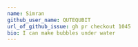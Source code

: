 ```yaml
---
name: Simran
github_user_name: QUTEQUBIT
url_of_github_issue: gh pr checkout 1045
bio: I can make bubbles under water
---
```

